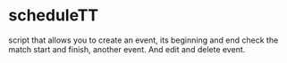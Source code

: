 # scheduleTT
script that allows you to create an event, its beginning and end check the match start and finish, another event. And edit and delete event.
